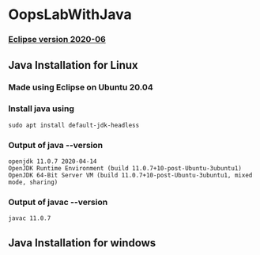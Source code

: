 # OopsLabWithJava
### [Eclipse version 2020-06](https://www.eclipse.org/downloads/)

## Java Installation for Linux 
### Made using Eclipse on Ubuntu 20.04 
### Install java using 
```
sudo apt install default-jdk-headless
```
### Output of java --version
```
openjdk 11.0.7 2020-04-14
OpenJDK Runtime Environment (build 11.0.7+10-post-Ubuntu-3ubuntu1)
OpenJDK 64-Bit Server VM (build 11.0.7+10-post-Ubuntu-3ubuntu1, mixed mode, sharing)

```
### Output of javac --version
```
javac 11.0.7
```
## Java Installation for windows
